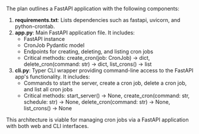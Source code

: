 The plan outlines a FastAPI application with the following components:

1. **requirements.txt**: Lists dependencies such as fastapi, uvicorn, and python-crontab.
2. **app.py**: Main FastAPI application file. It includes:
   - FastAPI instance
   - CronJob Pydantic model
   - Endpoints for creating, deleting, and listing cron jobs
   - Critical methods: create_cron(job: CronJob) -> dict, delete_cron(command: str) -> dict, list_crons() -> list
3. **cli.py**: Typer CLI wrapper providing command-line access to the FastAPI app's functionality. It includes:
   - Commands to start the server, create a cron job, delete a cron job, and list all cron jobs
   - Critical methods: start_server() -> None, create_cron(command: str, schedule: str) -> None, delete_cron(command: str) -> None, list_crons() -> None

This architecture is viable for managing cron jobs via a FastAPI application with both web and CLI interfaces.
